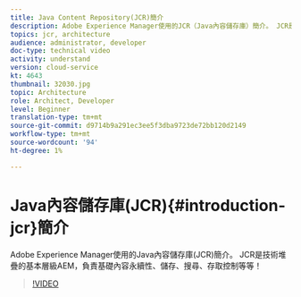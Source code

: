 ```yaml
---
title: Java Content Repository(JCR)簡介
description: Adobe Experience Manager使用的JCR（Java內容儲存庫）簡介。 JCR是技術堆疊的基本層級AEM，負責基礎內容永續性、儲存、搜尋、存取控制等等！
topics: jcr, architecture
audience: administrator, developer
doc-type: technical video
activity: understand
version: cloud-service
kt: 4643
thumbnail: 32030.jpg
topic: Architecture
role: Architect, Developer
level: Beginner
translation-type: tm+mt
source-git-commit: d9714b9a291ec3ee5f3dba9723de72bb120d2149
workflow-type: tm+mt
source-wordcount: '94'
ht-degree: 1%

---
```



# Java內容儲存庫(JCR){#introduction-jcr}簡介

Adobe Experience Manager使用的Java內容儲存庫(JCR)簡介。 JCR是技術堆疊的基本層級AEM，負責基礎內容永續性、儲存、搜尋、存取控制等等！

>[!VIDEO](https://video.tv.adobe.com/v/32030/?quality=12&learn=on)
